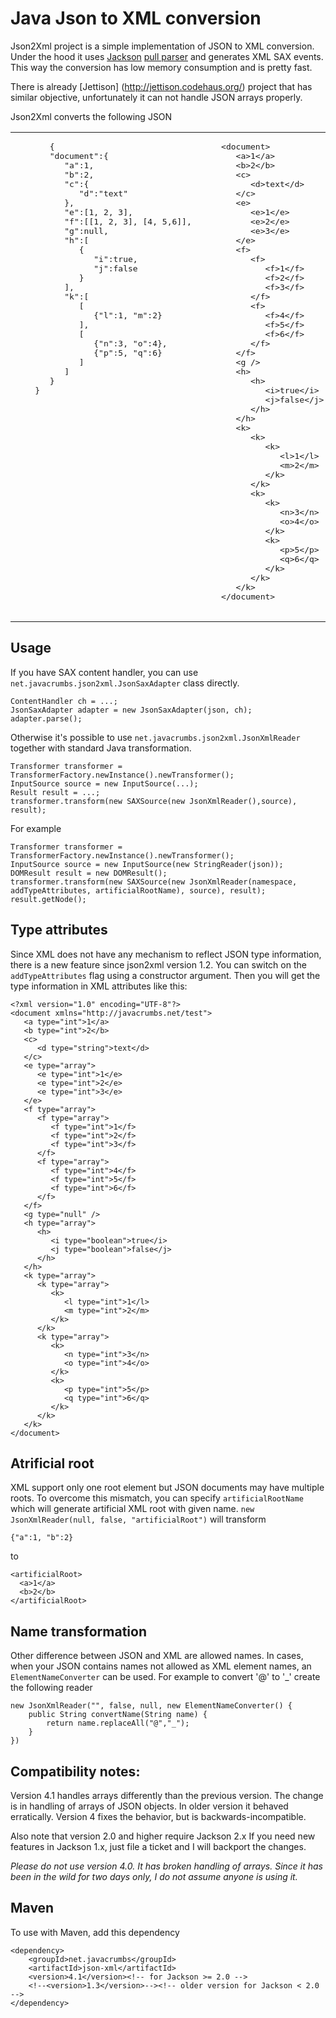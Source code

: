 Java Json to XML conversion
============================

Json2Xml project is a simple implementation of JSON to XML conversion. Under the hood it uses [Jackson](http://jackson.codehaus.org/) [pull parser](http://wiki.fasterxml.com/JacksonInFiveMinutes#Streaming_API_Example) and generates
XML SAX events. This way the conversion has low memory consumption and is pretty fast.

There is already [Jettison] (http://jettison.codehaus.org/) project that has similar objective, unfortunately it can not handle JSON arrays properly.

Json2Xml converts the following JSON 

<table>
  <tr>
    <td valign="top">
     <pre>
       {
       "document":{
          "a":1,
          "b":2,
          "c":{
             "d":"text"
          },
          "e":[1, 2, 3],
          "f":[[1, 2, 3], [4, 5,6]],
          "g":null,
          "h":[
             {
                "i":true,
                "j":false
             }
          ],
          "k":[
             [
                {"l":1, "m":2}
             ],
             [
                {"n":3, "o":4},
                {"p":5, "q":6}
             ]
          ]
       }
    }
     </pre>
    </td>
    <td>
     <pre>
    &lt;document&gt;
       &lt;a&gt;1&lt;/a&gt;
       &lt;b&gt;2&lt;/b&gt;
       &lt;c&gt;
          &lt;d&gt;text&lt;/d&gt;
       &lt;/c&gt;
       &lt;e&gt;
          &lt;e&gt;1&lt;/e&gt;
          &lt;e&gt;2&lt;/e&gt;
          &lt;e&gt;3&lt;/e&gt;
       &lt;/e&gt;
       &lt;f&gt;
          &lt;f&gt;
             &lt;f&gt;1&lt;/f&gt;
             &lt;f&gt;2&lt;/f&gt;
             &lt;f&gt;3&lt;/f&gt;
          &lt;/f&gt;
          &lt;f&gt;
             &lt;f&gt;4&lt;/f&gt;
             &lt;f&gt;5&lt;/f&gt;
             &lt;f&gt;6&lt;/f&gt;
          &lt;/f&gt;
       &lt;/f&gt;
       &lt;g /&gt;
       &lt;h&gt;
          &lt;h&gt;
             &lt;i&gt;true&lt;/i&gt;
             &lt;j&gt;false&lt;/j&gt;
          &lt;/h&gt;
       &lt;/h&gt;
       &lt;k&gt;
          &lt;k&gt;
             &lt;k&gt;
                &lt;l&gt;1&lt;/l&gt;
                &lt;m&gt;2&lt;/m&gt;
             &lt;/k&gt;
          &lt;/k&gt;
          &lt;k&gt;
             &lt;k&gt;
                &lt;n&gt;3&lt;/n&gt;
                &lt;o&gt;4&lt;/o&gt;
             &lt;/k&gt;
             &lt;k&gt;
                &lt;p&gt;5&lt;/p&gt;
                &lt;q&gt;6&lt;/q&gt;
             &lt;/k&gt;
          &lt;/k&gt;
       &lt;/k&gt;
    &lt;/document&gt;
     </pre>
    </td>
  </tr>
</table>


	
Usage
-------------

If you have SAX content handler, you can use `net.javacrumbs.json2xml.JsonSaxAdapter` class directly.

	ContentHandler ch = ...;
	JsonSaxAdapter adapter = new JsonSaxAdapter(json, ch);
	adapter.parse();
	
Otherwise it's possible to use `net.javacrumbs.json2xml.JsonXmlReader` together with standard Java transformation.

	Transformer transformer = TransformerFactory.newInstance().newTransformer();
	InputSource source = new InputSource(...);
	Result result = ...;
	transformer.transform(new SAXSource(new JsonXmlReader(),source), result);

For example

    Transformer transformer = TransformerFactory.newInstance().newTransformer();
    InputSource source = new InputSource(new StringReader(json));
    DOMResult result = new DOMResult();
    transformer.transform(new SAXSource(new JsonXmlReader(namespace, addTypeAttributes, artificialRootName), source), result);
    result.getNode();
	
Type attributes
---------------
Since XML does not have any mechanism to reflect JSON type information, there is a new feature since json2xml version 1.2. You can switch on the `addTypeAttributes` flag using a 
constructor argument. Then you will get the type information in XML attributes like this:

	<?xml version="1.0" encoding="UTF-8"?>
	<document xmlns="http://javacrumbs.net/test">
       <a type="int">1</a>
       <b type="int">2</b>
       <c>
          <d type="string">text</d>
       </c>
       <e type="array">
          <e type="int">1</e>
          <e type="int">2</e>
          <e type="int">3</e>
       </e>
       <f type="array">
          <f type="array">
             <f type="int">1</f>
             <f type="int">2</f>
             <f type="int">3</f>
          </f>
          <f type="array">
             <f type="int">4</f>
             <f type="int">5</f>
             <f type="int">6</f>
          </f>
       </f>
       <g type="null" />
       <h type="array">
          <h>
             <i type="boolean">true</i>
             <j type="boolean">false</j>
          </h>
       </h>
       <k type="array">
          <k type="array">
             <k>
                <l type="int">1</l>
                <m type="int">2</m>
             </k>
          </k>
          <k type="array">
             <k>
                <n type="int">3</n>
                <o type="int">4</o>
             </k>
             <k>
                <p type="int">5</p>
                <q type="int">6</q>
             </k>
          </k>
       </k>
    </document>
	
Atrificial root
---------------
XML support only one root element but JSON documents may have multiple roots. To overcome this mismatch,
you can specify `artificialRootName` which will generate artificial XML root with given name.
`new JsonXmlReader(null, false, "artificialRoot")` will transform

    {"a":1, "b":2}
    
to
    
    <artificialRoot>
      <a>1</a>
      <b>2</b>
    </artificialRoot>



Name transformation
-------------------
Other difference between JSON and XML are allowed names. In cases, when your JSON contains names not allowed as XML element names,
an `ElementNameConverter` can be used. For example to convert '@' to '_' create the following reader

    new JsonXmlReader("", false, null, new ElementNameConverter() {
        public String convertName(String name) {
            return name.replaceAll("@","_");
        }
    })

Compatibility notes:
--------------------
Version 4.1 handles arrays differently than the previous version. The change is in handling of arrays of JSON objects.
In older version it behaved erratically. Version 4 fixes the behavior, but is backwards-incompatible.

Also note that version 2.0 and higher require Jackson 2.x If you need new features in Jackson 1.x, just file a ticket and
I will backport the changes.

*Please do not use version 4.0. It has broken handling of arrays. Since it has been in the wild for two days only, I do not assume
 anyone is using it.*

Maven
-----
To use with Maven, add this dependency

	<dependency>
		<groupId>net.javacrumbs</groupId>
		<artifactId>json-xml</artifactId>
		<version>4.1</version><!-- for Jackson >= 2.0 -->
		<!--<version>1.3</version>--><!-- older version for Jackson < 2.0 -->
	</dependency>






	
